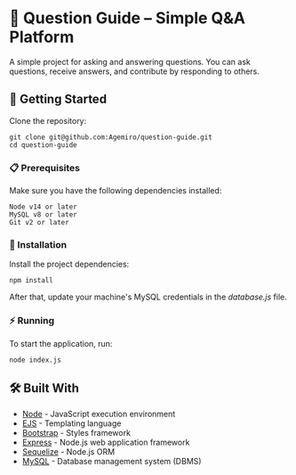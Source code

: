 # 📖 Question Guide – Simple Q&A Platform

A simple project for asking and answering questions. You can ask questions, receive answers, and contribute by responding to others.

## 🚀 Getting Started

Clone the repository:

```
git clone git@github.com:Agemiro/question-guide.git
cd question-guide
```

### 📋 Prerequisites

Make sure you have the following dependencies installed:

```
Node v14 or later
MySQL v8 or later
Git v2 or later
```

### 🔧 Installation

Install the project dependencies:

```
npm install
```

After that, update your machine's MySQL credentials in the _database.js_ file.

### ⚡ Running

To start the application, run:

```
node index.js
```

## 🛠️ Built With

- [Node](https://nodejs.org/en) - JavaScript execution environment
- [EJS](https://ejs.co/) - Templating language
- [Bootstrap](https://getbootstrap.com/) - Styles framework
- [Express](https://expressjs.com/) - Node.js web application framework
- [Sequelize](https://sequelize.org/) - Node.js ORM
- [MySQL](https://www.mysql.com/) - Database management system (DBMS)
